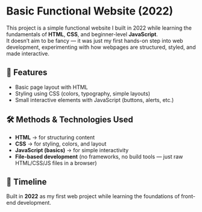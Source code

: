# Basic Functional Website (2022)

This project is a simple functional website I built in 2022 while learning the fundamentals of **HTML**, **CSS**, and beginner-level **JavaScript**.  
It doesn’t aim to be fancy — it was just my first hands-on step into web development, experimenting with how webpages are structured, styled, and made interactive.

## 🚀 Features
- Basic page layout with HTML  
- Styling using CSS (colors, typography, simple layouts)  
- Small interactive elements with JavaScript (buttons, alerts, etc.)  

## 🛠️ Methods & Technologies Used
- **HTML** → for structuring content  
- **CSS** → for styling, colors, and layout  
- **JavaScript (basics)** → for simple interactivity  
- **File-based development** (no frameworks, no build tools — just raw HTML/CSS/JS files in a browser)  

## 📅 Timeline
Built in **2022** as my first web project while learning the foundations of front-end development.
